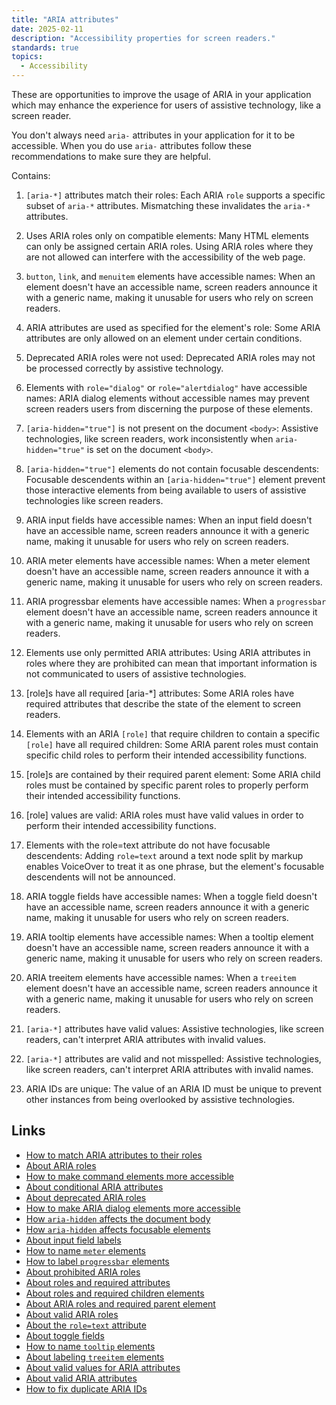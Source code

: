 ```yaml
---
title: "ARIA attributes"
date: 2025-02-11
description: "Accessibility properties for screen readers."
standards: true
topics:
  - Accessibility
---
```


These are opportunities to improve the usage of ARIA in your application which may enhance the experience for users of assistive technology, like a screen reader.

You don't always need `aria-` attributes in your application for it to be accessible. When you do use `aria-` attributes follow these recommendations to make sure they are helpful.

Contains:

1. `[aria-*]` attributes match their roles: Each ARIA `role` supports a specific subset of `aria-*` attributes. Mismatching these invalidates the `aria-*` attributes.

1. Uses ARIA roles only on compatible elements: Many HTML elements can only be assigned certain ARIA roles. Using ARIA roles where they are not allowed can interfere with the accessibility of the web page.

1. `button`, `link`, and `menuitem` elements have accessible names: When an element doesn't have an accessible name, screen readers announce it with a generic name, making it unusable for users who rely on screen readers.

1. ARIA attributes are used as specified for the element's role: Some ARIA attributes are only allowed on an element under certain conditions.

1. Deprecated ARIA roles were not used: Deprecated ARIA roles may not be processed correctly by assistive technology.

1. Elements with `role="dialog"` or `role="alertdialog"` have accessible names: ARIA dialog elements without accessible names may prevent screen readers users from discerning the purpose of these elements.

1. `[aria-hidden="true"]` is not present on the document `<body>`: Assistive technologies, like screen readers, work inconsistently when `aria-hidden="true"` is set on the document `<body>`.

1. `[aria-hidden="true"]` elements do not contain focusable descendents: Focusable descendents within an `[aria-hidden="true"]` element prevent those interactive elements from being available to users of assistive technologies like screen readers.

1. ARIA input fields have accessible names: When an input field doesn't have an accessible name, screen readers announce it with a generic name, making it unusable for users who rely on screen readers.

1. ARIA meter elements have accessible names: When a meter element doesn't have an accessible name, screen readers announce it with a generic name, making it unusable for users who rely on screen readers.

1. ARIA progressbar elements have accessible names: When a `progressbar` element doesn't have an accessible name, screen readers announce it with a generic name, making it unusable for users who rely on screen readers.

1. Elements use only permitted ARIA attributes: Using ARIA attributes in roles where they are prohibited can mean that important information is not communicated to users of assistive technologies.

1. [role]s have all required [aria-*] attributes: Some ARIA roles have required attributes that describe the state of the element to screen readers.

1. Elements with an ARIA `[role]` that require children to contain a specific `[role]` have all required children: Some ARIA parent roles must contain specific child roles to perform their intended accessibility functions.

1. [role]s are contained by their required parent element: Some ARIA child roles must be contained by specific parent roles to properly perform their intended accessibility functions.

1. [role] values are valid: ARIA roles must have valid values in order to perform their intended accessibility functions.

1. Elements with the role=text attribute do not have focusable descendents: Adding `role=text` around a text node split by markup enables VoiceOver to treat it as one phrase, but the element's focusable descendents will not be announced.

1. ARIA toggle fields have accessible names: When a toggle field doesn't have an accessible name, screen readers announce it with a generic name, making it unusable for users who rely on screen readers.

1. ARIA tooltip elements have accessible names: When a tooltip element doesn't have an accessible name, screen readers announce it with a generic name, making it unusable for users who rely on screen readers.

1. ARIA treeitem elements have accessible names: When a `treeitem` element doesn't have an accessible name, screen readers announce it with a generic name, making it unusable for users who rely on screen readers.

1. `[aria-*]` attributes have valid values: Assistive technologies, like screen readers, can't interpret ARIA attributes with invalid values.

1. `[aria-*]` attributes are valid and not misspelled: Assistive technologies, like screen readers, can't interpret ARIA attributes with invalid names.

1. ARIA IDs are unique: The value of an ARIA ID must be unique to prevent other instances from being overlooked by assistive technologies. 

## Links

- [How to match ARIA attributes to their roles](https://dequeuniversity.com/rules/axe/4.10/aria-allowed-attr)
- [About ARIA roles](https://dequeuniversity.com/rules/axe/4.10/aria-allowed-role)
- [How to make command elements more accessible](https://dequeuniversity.com/rules/axe/4.10/aria-command-name)
- [About conditional ARIA attributes](https://dequeuniversity.com/rules/axe/4.10/aria-conditional-attr)
- [About deprecated ARIA roles](https://dequeuniversity.com/rules/axe/4.10/aria-deprecated-role)
- [How to make ARIA dialog elements more accessible](https://dequeuniversity.com/rules/axe/4.10/aria-dialog-name)
- [How `aria-hidden` affects the document body](https://dequeuniversity.com/rules/axe/4.10/aria-hidden-body)
- [How `aria-hidden` affects focusable elements](https://dequeuniversity.com/rules/axe/4.10/aria-hidden-focus)
- [About input field labels](https://dequeuniversity.com/rules/axe/4.10/aria-input-field-name)
- [How to name `meter` elements](https://dequeuniversity.com/rules/axe/4.10/aria-meter-name)
- [How to label `progressbar` elements](https://dequeuniversity.com/rules/axe/4.10/aria-progressbar-name)
-  [About prohibited ARIA roles](https://dequeuniversity.com/rules/axe/4.10/aria-prohibited-attr)
- [About roles and required attributes](https://dequeuniversity.com/rules/axe/4.10/aria-required-attr)
- [About roles and required children elements](https://dequeuniversity.com/rules/axe/4.10/aria-required-children)
- [About ARIA roles and required parent element](https://dequeuniversity.com/rules/axe/4.10/aria-required-parent)
- [About valid ARIA roles](https://dequeuniversity.com/rules/axe/4.10/aria-roles)
- [About the `role=text` attribute](https://dequeuniversity.com/rules/axe/4.10/aria-text)
- [About toggle fields](https://dequeuniversity.com/rules/axe/4.10/aria-toggle-field-name)
- [How to name `tooltip` elements](https://dequeuniversity.com/rules/axe/4.10/aria-tooltip-name)
- [About labeling `treeitem` elements](https://dequeuniversity.com/rules/axe/4.10/aria-treeitem-name)
- [About valid values for ARIA attributes](https://dequeuniversity.com/rules/axe/4.10/aria-valid-attr-value)
- [About valid ARIA attributes](https://dequeuniversity.com/rules/axe/4.10/aria-valid-attr)
- [How to fix duplicate ARIA IDs](https://dequeuniversity.com/rules/axe/4.10/duplicate-id-aria)